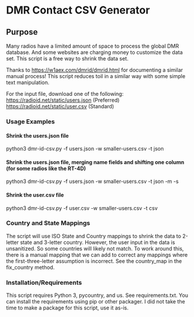 # DMR Contact CSV Generator
## Purpose

Many radios have a limited amount of space to process the global DMR database.
And some websites are charging money to customize the data set.
This script is a free way to shrink the data set.

Thanks to https://w1aex.com/dmrid/dmrid.html for documenting a similar manual process!
This script reduces toil in a similar way with some simple text manipulation.

For the input file, download one of the following:
https://radioid.net/static/users.json (Preferred)
https://radioid.net/static/user.csv (Standard)

### Usage Examples
#### Shrink the users.json file
python3 dmr-id-csv.py -f users.json -w smaller-users.csv -t json

#### Shrink the users.json file, merging name fields and shifting one column (for some radios like the RT-4D)
python3 dmr-id-csv.py -f users.json -w smaller-users.csv -t json -m -s

#### Shrink the user.csv file
python3 dmr-id-csv.py -f user.csv -w smaller-users.csv -t csv

### Country and State Mappings
The script will use ISO State and Country mappings to shrink the data to 2-letter state and 3-letter country.
However, the user input in the data is unsanitized. So some countries will likely not match.
To work around this, there is a manual mapping that we can add to correct any mappings where the first-three-letter assumption is incorrect.
See the country_map in the fix_country method.

### Installation/Requirements
This script requires Python 3, pycountry, and us. See requirements.txt. You can install the requirements using pip or other packager.
I did not take the time to make a package for this script, use it as-is.

